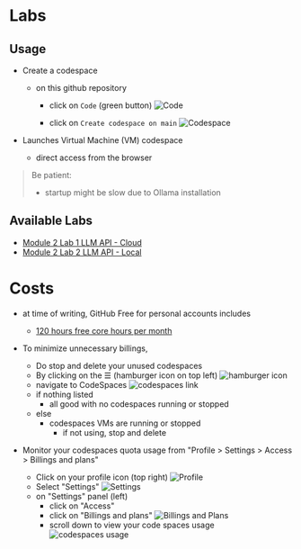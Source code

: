 # Labs

## Usage
- Create a codespace
    - on this github repository
        - click on `Code` (green button)
        ![Code](./img/github_code_button.png)

        - click on `Create codespace on main`
        ![Codespace](./img/github_create_codespace_on_main.png) 

- Launches Virtual Machine (VM) codespace 
    - direct access from the browser

> Be patient:
> - startup might be slow due to Ollama installation 

## Available Labs
- [Module 2 Lab 1 LLM API - Cloud](./notebooks/module2_lab1_cloud_api.ipynb)
- [Module 2 Lab 2 LLM API - Local](./notebooks/module2_lab1_local_api.ipynb)

# Costs
- at time of writing, GitHub Free for personal accounts includes
    - [120 hours free core hours per month](https://docs.github.com/en/billing/managing-billing-for-your-products/managing-billing-for-github-codespaces/about-billing-for-github-codespaces#monthly-included-storage-and-core-hours-for-personal-accounts)
- To minimize unnecessary billings,
    - Do stop and delete your unused codespaces
    - By clicking on the &#9776; (hamburger icon on top left)
    ![hamburger icon](./img/github_hamburger_icon.png)
    - navigate to CodeSpaces
    ![codespaces link](./img/github_codespaces.png)
    - if nothing listed
        - all good with no codespaces running or stopped
    - else 
        - codespaces VMs are running or stopped
            - if not using, stop and delete 

- Monitor your codespaces quota usage from "Profile > Settings > Access > Billings and plans"
    - Click on your profile icon (top right)
    ![Profile](./img/github_your_profile_icon.png)
    - Select "Settings"
    ![Settings](./img/github_your_settings.png)
    - on "Settings" panel (left)
        - click on "Access"
        - click on "Billings and plans"
        ![Billings and Plans](./img/github_access_billings_and_plans.png)
        - scroll down to view your code spaces usage
        ![codespaces usage](./img/github_codespaces_usage.png)



